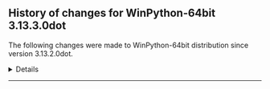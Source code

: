 ﻿## History of changes for WinPython-64bit 3.13.3.0dot

The following changes were made to WinPython-64bit distribution since version 3.13.2.0dot.

<details>

### Python packages

New packages:

  * [sv-ttk](https://pypi.org/project/sv-ttk) 2.6.0 ()

Upgraded packages:

  * [pip](https://pypi.org/project/pip) 24.3.1 → 25.0.1 ()
  * [Python](http://www.python.org/) 3.13.2 → 3.13.3 (Python programming language with standard library)
  * [setuptools](https://pypi.org/project/setuptools) 75.6.0 → 75.8.2 ()
  * [winpython](https://pypi.org/project/winpython) 13.1.20250222 → 15.3.20250425 ()


</details>
* * *
